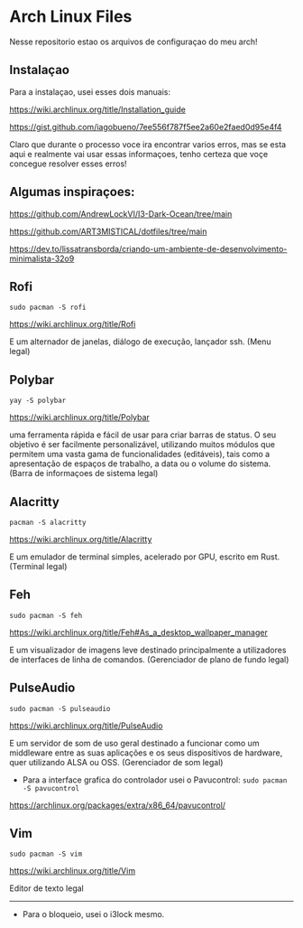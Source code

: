 # Arch Linux Files

Nesse repositorio estao os arquivos de configuraçao do meu arch!

## Instalaçao

Para a instalaçao, usei esses dois manuais:

https://wiki.archlinux.org/title/Installation_guide

https://gist.github.com/iagobueno/7ee556f787f5ee2a60e2faed0d95e4f4

Claro que durante o processo voce ira encontrar varios erros, mas se esta 
aqui e realmente vai usar essas informaçoes, tenho certeza que voçe concegue
resolver esses erros!

## Algumas inspiraçoes:

https://github.com/AndrewLockVI/I3-Dark-Ocean/tree/main

https://github.com/ART3MISTICAL/dotfiles/tree/main

https://dev.to/lissatransborda/criando-um-ambiente-de-desenvolvimento-minimalista-32o9

## Rofi
`sudo pacman -S rofi`

https://wiki.archlinux.org/title/Rofi

E um alternador de janelas, diálogo de execução, lançador ssh. (Menu legal)

## Polybar
`yay -S polybar`

https://wiki.archlinux.org/title/Polybar

uma ferramenta rápida e fácil de usar para criar barras de status. O seu 
objetivo é ser facilmente personalizável, utilizando muitos módulos que 
permitem uma vasta gama de funcionalidades (editáveis), tais como a 
apresentação de espaços de trabalho, a data ou o volume do sistema. 
(Barra de informaçoes de sistema legal)

## Alacritty
`pacman -S alacritty`

https://wiki.archlinux.org/title/Alacritty

E um emulador de terminal simples, acelerado por GPU, escrito em Rust.
(Terminal legal)

## Feh
`sudo pacman -S feh`

https://wiki.archlinux.org/title/Feh#As_a_desktop_wallpaper_manager

E um visualizador de imagens leve destinado principalmente a utilizadores 
de interfaces de linha de comandos. (Gerenciador de plano de fundo legal)

## PulseAudio
`sudo pacman -S pulseaudio`

https://wiki.archlinux.org/title/PulseAudio

E um servidor de som de uso geral destinado a funcionar como um middleware 
entre as suas aplicações e os seus dispositivos de hardware, quer utilizando 
ALSA ou OSS. (Gerenciador de som legal)

- Para a interface grafica do controlador usei o Pavucontrol:
`sudo pacman -S pavucontrol`

https://archlinux.org/packages/extra/x86_64/pavucontrol/

## Vim
`sudo pacman -S vim`

https://wiki.archlinux.org/title/Vim

Editor de texto legal

---

* Para o bloqueio, usei o i3lock mesmo.
